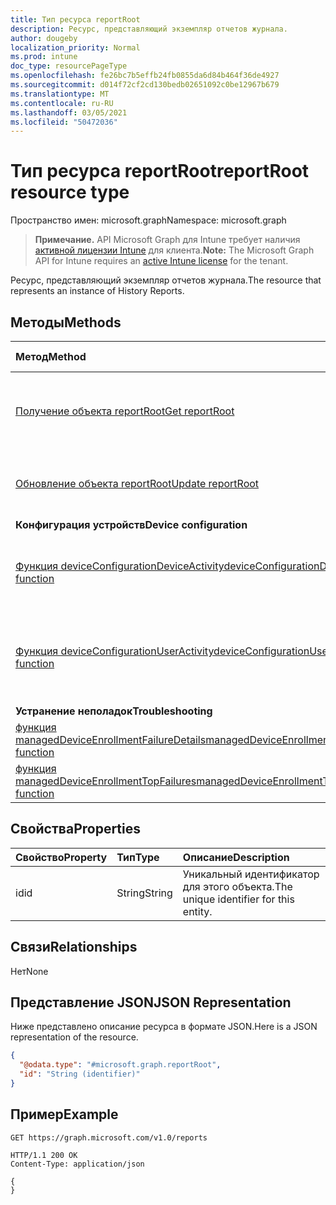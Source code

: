 ```yaml
---
title: Тип ресурса reportRoot
description: Ресурс, представляющий экземпляр отчетов журнала.
author: dougeby
localization_priority: Normal
ms.prod: intune
doc_type: resourcePageType
ms.openlocfilehash: fe26bc7b5effb24fb0855da6d84b464f36de4927
ms.sourcegitcommit: d014f72cf2cd130bedb02651092c0be12967b679
ms.translationtype: MT
ms.contentlocale: ru-RU
ms.lasthandoff: 03/05/2021
ms.locfileid: "50472036"
---
```

# <a name="reportroot-resource-type"></a><span data-ttu-id="d97a7-103">Тип ресурса reportRoot</span><span class="sxs-lookup"><span data-stu-id="d97a7-103">reportRoot resource type</span></span>

<span data-ttu-id="d97a7-104">Пространство имен: microsoft.graph</span><span class="sxs-lookup"><span data-stu-id="d97a7-104">Namespace: microsoft.graph</span></span>

> <span data-ttu-id="d97a7-105">**Примечание.** API Microsoft Graph для Intune требует наличия [активной лицензии Intune](https://go.microsoft.com/fwlink/?linkid=839381) для клиента.</span><span class="sxs-lookup"><span data-stu-id="d97a7-105">**Note:** The Microsoft Graph API for Intune requires an [active Intune license](https://go.microsoft.com/fwlink/?linkid=839381) for the tenant.</span></span>

<span data-ttu-id="d97a7-106">Ресурс, представляющий экземпляр отчетов журнала.</span><span class="sxs-lookup"><span data-stu-id="d97a7-106">The resource that represents an instance of History Reports.</span></span>

## <a name="methods"></a><span data-ttu-id="d97a7-107">Методы</span><span class="sxs-lookup"><span data-stu-id="d97a7-107">Methods</span></span>
|<span data-ttu-id="d97a7-108">Метод</span><span class="sxs-lookup"><span data-stu-id="d97a7-108">Method</span></span>|<span data-ttu-id="d97a7-109">Возвращаемый тип</span><span class="sxs-lookup"><span data-stu-id="d97a7-109">Return Type</span></span>|<span data-ttu-id="d97a7-110">Описание</span><span class="sxs-lookup"><span data-stu-id="d97a7-110">Description</span></span>|
|:---|:---|:---|
|[<span data-ttu-id="d97a7-111">Получение объекта reportRoot</span><span class="sxs-lookup"><span data-stu-id="d97a7-111">Get reportRoot</span></span>](../api/intune-shared-reportroot-get.md)|[<span data-ttu-id="d97a7-112">reportRoot</span><span class="sxs-lookup"><span data-stu-id="d97a7-112">reportRoot</span></span>](../resources/intune-shared-reportroot.md)|<span data-ttu-id="d97a7-113">Чтение свойств и связей объекта [reportRoot](../resources/intune-shared-reportroot.md).</span><span class="sxs-lookup"><span data-stu-id="d97a7-113">Read properties and relationships of the [reportRoot](../resources/intune-shared-reportroot.md) object.</span></span>|
|[<span data-ttu-id="d97a7-114">Обновление объекта reportRoot</span><span class="sxs-lookup"><span data-stu-id="d97a7-114">Update reportRoot</span></span>](../api/intune-shared-reportroot-update.md)|[<span data-ttu-id="d97a7-115">reportRoot</span><span class="sxs-lookup"><span data-stu-id="d97a7-115">reportRoot</span></span>](../resources/intune-shared-reportroot.md)|<span data-ttu-id="d97a7-116">Обновление свойств объекта [reportRoot](../resources/intune-shared-reportroot.md).</span><span class="sxs-lookup"><span data-stu-id="d97a7-116">Update the properties of a [reportRoot](../resources/intune-shared-reportroot.md) object.</span></span>|
|<span data-ttu-id="d97a7-117">**Конфигурация устройств**</span><span class="sxs-lookup"><span data-stu-id="d97a7-117">**Device configuration**</span></span>|
|[<span data-ttu-id="d97a7-118">Функция deviceConfigurationDeviceActivity</span><span class="sxs-lookup"><span data-stu-id="d97a7-118">deviceConfigurationDeviceActivity function</span></span>](../api/intune-shared-reportroot-deviceconfigurationdeviceactivity.md)|[<span data-ttu-id="d97a7-119">report</span><span class="sxs-lookup"><span data-stu-id="d97a7-119">report</span></span>](../resources/intune-shared-report.md)|<span data-ttu-id="d97a7-120">Метаданные для отчета о действиях устройств с конфигурацией устройств</span><span class="sxs-lookup"><span data-stu-id="d97a7-120">Metadata for the device configuration device activity report</span></span>|
|[<span data-ttu-id="d97a7-121">Функция deviceConfigurationUserActivity</span><span class="sxs-lookup"><span data-stu-id="d97a7-121">deviceConfigurationUserActivity function</span></span>](../api/intune-shared-reportroot-deviceconfigurationuseractivity.md)|[<span data-ttu-id="d97a7-122">report</span><span class="sxs-lookup"><span data-stu-id="d97a7-122">report</span></span>](../resources/intune-shared-report.md)|<span data-ttu-id="d97a7-123">Метаданные для отчета о действиях пользователей с конфигурацией устройств</span><span class="sxs-lookup"><span data-stu-id="d97a7-123">Metadata for the device configuration user activity report</span></span>|
|<span data-ttu-id="d97a7-124">**Устранение неполадок**</span><span class="sxs-lookup"><span data-stu-id="d97a7-124">**Troubleshooting**</span></span>|
|[<span data-ttu-id="d97a7-125">функция managedDeviceEnrollmentFailureDetails</span><span class="sxs-lookup"><span data-stu-id="d97a7-125">managedDeviceEnrollmentFailureDetails function</span></span>](../api/intune-shared-reportroot-manageddeviceenrollmentfailuredetails.md)|[<span data-ttu-id="d97a7-126">report</span><span class="sxs-lookup"><span data-stu-id="d97a7-126">report</span></span>](../resources/intune-shared-report.md)|<span data-ttu-id="d97a7-127">Еще не задокументировано.</span><span class="sxs-lookup"><span data-stu-id="d97a7-127">Not yet documented.</span></span>|
|[<span data-ttu-id="d97a7-128">функция managedDeviceEnrollmentTopFailures</span><span class="sxs-lookup"><span data-stu-id="d97a7-128">managedDeviceEnrollmentTopFailures function</span></span>](../api/intune-shared-reportroot-manageddeviceenrollmenttopfailures.md)|[<span data-ttu-id="d97a7-129">report</span><span class="sxs-lookup"><span data-stu-id="d97a7-129">report</span></span>](../resources/intune-shared-report.md)|<span data-ttu-id="d97a7-130">Еще не задокументировано.</span><span class="sxs-lookup"><span data-stu-id="d97a7-130">Not yet documented.</span></span>|


## <a name="properties"></a><span data-ttu-id="d97a7-131">Свойства</span><span class="sxs-lookup"><span data-stu-id="d97a7-131">Properties</span></span>
|<span data-ttu-id="d97a7-132">Свойство</span><span class="sxs-lookup"><span data-stu-id="d97a7-132">Property</span></span>|<span data-ttu-id="d97a7-133">Тип</span><span class="sxs-lookup"><span data-stu-id="d97a7-133">Type</span></span>|<span data-ttu-id="d97a7-134">Описание</span><span class="sxs-lookup"><span data-stu-id="d97a7-134">Description</span></span>|
|:---|:---|:---|
|<span data-ttu-id="d97a7-135">id</span><span class="sxs-lookup"><span data-stu-id="d97a7-135">id</span></span>|<span data-ttu-id="d97a7-136">String</span><span class="sxs-lookup"><span data-stu-id="d97a7-136">String</span></span>|<span data-ttu-id="d97a7-137">Уникальный идентификатор для этого объекта.</span><span class="sxs-lookup"><span data-stu-id="d97a7-137">The unique identifier for this entity.</span></span>|

## <a name="relationships"></a><span data-ttu-id="d97a7-138">Связи</span><span class="sxs-lookup"><span data-stu-id="d97a7-138">Relationships</span></span>
<span data-ttu-id="d97a7-139">Нет</span><span class="sxs-lookup"><span data-stu-id="d97a7-139">None</span></span>

## <a name="json-representation"></a><span data-ttu-id="d97a7-140">Представление JSON</span><span class="sxs-lookup"><span data-stu-id="d97a7-140">JSON Representation</span></span>
<span data-ttu-id="d97a7-141">Ниже представлено описание ресурса в формате JSON.</span><span class="sxs-lookup"><span data-stu-id="d97a7-141">Here is a JSON representation of the resource.</span></span>
<!--{
  "blockType": "resource",
  "baseType": "microsoft.graph.entity",
  "keyProperty": "id",
  "@odata.type": "microsoft.graph.reportRoot"
}-->
``` json
{
  "@odata.type": "#microsoft.graph.reportRoot",
  "id": "String (identifier)"
}
```

## <a name="example"></a><span data-ttu-id="d97a7-142">Пример</span><span class="sxs-lookup"><span data-stu-id="d97a7-142">Example</span></span>

<!--{"blockType": "request"}-->
```http
GET https://graph.microsoft.com/v1.0/reports
```

<!--{"blockType": "response", "truncated": true, "@odata.type": "microsoft.graph.reportRoot"}-->
```http
HTTP/1.1 200 OK
Content-Type: application/json

{
}
```






